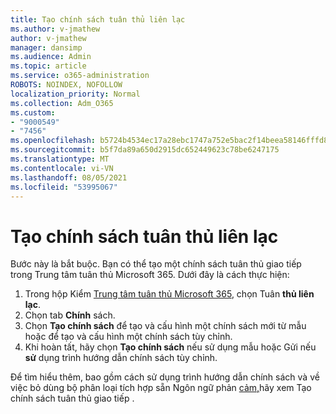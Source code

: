 ```yaml
---
title: Tạo chính sách tuân thủ liên lạc
ms.author: v-jmathew
author: v-jmathew
manager: dansimp
ms.audience: Admin
ms.topic: article
ms.service: o365-administration
ROBOTS: NOINDEX, NOFOLLOW
localization_priority: Normal
ms.collection: Adm_O365
ms.custom:
- "9000549"
- "7456"
ms.openlocfilehash: b5724b4534ec17a28ebc1747a752e5bac2f14beea58146fffd8f35fad1e07edc
ms.sourcegitcommit: b5f7da89a650d2915dc652449623c78be6247175
ms.translationtype: MT
ms.contentlocale: vi-VN
ms.lasthandoff: 08/05/2021
ms.locfileid: "53995067"
---
```

# <a name="create-a-communication-compliance-policy"></a>Tạo chính sách tuân thủ liên lạc

Bước này là bắt buộc. Bạn có thể tạo một chính sách tuân thủ giao tiếp trong Trung tâm tuân thủ Microsoft 365. Dưới đây là cách thực hiện:

1. Trong hộp Kiểm [Trung tâm tuân thủ Microsoft 365](https://go.microsoft.com/fwlink/?linkid=2130502), chọn Tuân **thủ liên lạc**.
2. Chọn tab **Chính** sách.
3. Chọn **Tạo chính sách** để tạo và cấu hình một chính sách mới từ mẫu hoặc để tạo và cấu hình một chính sách tùy chỉnh.
4. Khi hoàn tất, hãy chọn **Tạo chính sách** nếu sử dụng mẫu hoặc Gửi nếu **sử** dụng trình hướng dẫn chính sách tùy chỉnh.

Để tìm hiểu thêm, bao gồm cách sử dụng trình hướng dẫn chính sách và về việc bỏ dùng bộ phân loại tích hợp sẵn Ngôn ngữ phản [cảm,](https://go.microsoft.com/fwlink/?linkid=2129079)hãy xem Tạo chính sách tuân thủ giao tiếp .
